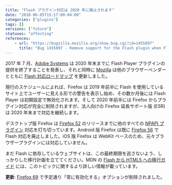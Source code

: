 ```yaml
---
title: "Flash プラグイン対応は 2020 年に廃止されます"
date: "2018-06-05T15:17:00-04:00"
categories: ["plugins"]
tags: []
versions: ["future"]
statuses: "affecting"
references:
    - url: "https://bugzilla.mozilla.org/show_bug.cgi?id=1455897"
      title: "Bug 1455897 - Remove support for the Flash plugin when Flash EOL's per the roadmap"
---
```

2017 年 7 月、[Adobe Systems](https://blogs.adobe.com/japan-conversations/201707adobe-flash-update/) は 2020 年末までに Flash Player プラグインの提供を終了することを発表し、それと同時に [Mozilla](https://blog.mozilla.org/futurereleases/2017/07/25/firefox-roadmap-flash-end-life/) は他のブラウザーベンダーとともに [Flash 対応ロードマップ](https://developer.mozilla.org/docs/Plugins/Roadmap) を更新しました。

現行のスケジュールによれば、Firefox は 2019 年前半に Flash を使用しているサイト上でユーザーに見える形での警告を表示し始め、その数か月後には Flash Player は初期設定で無効化されます。そして 2020 年前半には Firefox からプラグイン対応が完全に削除されますが、法人向けの Firefox 延長サポート版 (ESR) は 2020 年末まで対応を継続します。

デスクトップ版 Firefox は [Firefox 52](https://www.fxsitecompat.dev/ja/docs/2016/plug-in-support-has-been-dropped-other-than-flash/) のリリースまでに他のすべての [NPAPI プラグイン](https://www.fxsitecompat.dev/ja/categories/plugins/) 対応を打ち切っています。Android 版 Firefox は既に [Firefox 56](https://www.fxsitecompat.dev/ja/docs/2017/flash-plug-in-is-no-longer-supported-by-firefox-for-android/) で Flash 対応を廃止しました。iOS 版 Firefox は WebKit ベースのため、元々ブラウザープラグインには対応していません。

まだ Flash に依存しているウェブサイトは、この最終期限を逃さないよう、しっかりした移行計画を立ててください。MDN の [Flash から HTML5 への移行ガイド](https://developer.mozilla.org/docs/Plugins/Flash_to_HTML5) には、このトピックに関するより詳しい情報が載っています。

**更新**: [Firefox 69](https://www.fxsitecompat.dev/ja/docs/2019/flash-player-can-no-longer-always-be-activated/) で予定通り「常に有効化する」オプションが削除されました。
